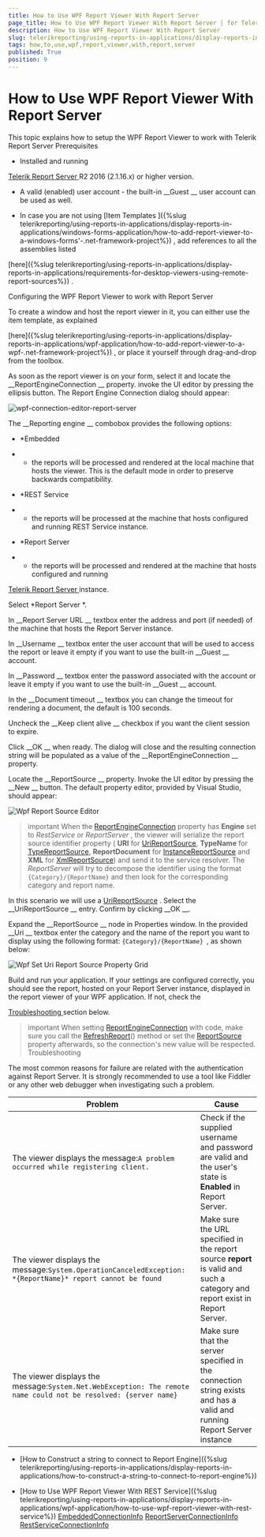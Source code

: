```yaml
---
title: How to Use WPF Report Viewer With Report Server
page_title: How to Use WPF Report Viewer With Report Server | for Telerik Reporting Documentation
description: How to Use WPF Report Viewer With Report Server
slug: telerikreporting/using-reports-in-applications/display-reports-in-applications/wpf-application/how-to-use-wpf-report-viewer-with-report-server
tags: how,to,use,wpf,report,viewer,with,report,server
published: True
position: 9
---
```


# How to Use WPF Report Viewer With Report Server



This topic explains how to setup the WPF Report Viewer to work with Telerik Report Server
Prerequisites


* Installed and running
              
[Telerik Report Server
](http://docs.telerik.com/report-server/introduction
) R2 2016 (2.1.16.x) or higher version.
            


* A valid (enabled) user account - the built-in 
__Guest
__ user account can be used as well.
            


* In case you are not using 
[Item Templates ]({%slug telerikreporting/using-reports-in-applications/display-reports-in-applications/windows-forms-application/how-to-add-report-viewer-to-a-windows-forms'-.net-framework-project%})
,
              add references to all the assemblies listed
              
[here]({%slug telerikreporting/using-reports-in-applications/display-reports-in-applications/requirements-for-desktop-viewers-using-remote-report-sources%})
.
            
Configuring the WPF Report Viewer to work with Report Server


To create a window and host the report viewer in it, you can either use the item template, as explained
                  
[here]({%slug telerikreporting/using-reports-in-applications/display-reports-in-applications/wpf-application/how-to-add-report-viewer-to-a-wpf-.net-framework-project%})
, or place it yourself through drag-and-drop from the toolbox.
                


As soon as the report viewer is on your form, select it and locate the 
__ReportEngineConnection
__ property.
                  invoke the UI editor by pressing the ellipsis button. The Report Engine Connection dialog should appear:
                
  
  ![wpf-connection-editor-report-server](images/wpf-connection-editor-report-server.png)

The 
__Reporting engine
__ combobox provides the following options:
                


* *Embedded
* - the reports will be processed and rendered at the local machine that hosts the viewer. This is the default mode in order to preserve backwards compatibility.
                    


* *REST Service
* - the reports will be processed at the machine that hosts configured and running REST Service instance.
                    


* *Report Server
* - the reports will be processed and rendered at the machine that hosts configured and running
                      
[Telerik Report Server 
](http://docs.telerik.com/report-server/introduction
) instance.
                    


Select 
*Report Server
*.
                


In 
__Report Server URL
__ textbox enter the address and port (if needed) of the machine that hosts the Report Server instance.
                


In 
__Username
__ textbox enter the user account that will be used to access the report or leave it empty if you want to use the built-in 
__Guest
__ account.
                


In 
__Password
__ textbox enter the password associated with the account or leave it empty if you want to use the built-in 
__Guest
__ account.
                


In the 
__Document timeout
__ textbox you can change the timeout for rendering a document, the default is 100 seconds.
                


Uncheck the 
__Keep client alive
__ checkbox if you want the client session to expire.
                


Click 
__OK
__ when ready. The dialog will close and the resulting connection string will be populated as a value of the 
__ReportEngineConnection
__ property.
                


Locate the 
__ReportSource
__ property. Invoke the UI editor by pressing the 
__New
__ button. The default property editor, provided by Visual Studio, should appear:
                
  
  ![Wpf Report Source Editor](images/WpfReportSourceEditor.png)

>important When the                    [ReportEngineConnection](/reporting/api/Telerik.ReportViewer.Wpf.ReportViewer#Telerik_ReportViewer_Wpf_ReportViewer_ReportEngineConnection)                    property has  __Engine__  set to  *RestService*  or  *ReportServer* ,                    the viewer will serialize the report source identifier property                    ( __URI__  for                    [UriReportSource](/reporting/api/Telerik.Reporting.UriReportSource),                     __TypeName__  for                    [TypeReportSource](/reporting/api/Telerik.Reporting.TypeReportSource),                     __ReportDocument__  for                    [InstanceReportSource](/reporting/api/Telerik.Reporting.InstanceReportSource) and                     __XML__  for                    [XmlReportSource](/reporting/api/Telerik.Reporting.XmlReportSource)) and send it to the service resolver.                  The  *ReportServer*  will try to decompose the identifier using the format `{Category}/{ReportName}` and then look for the corresponding category and report name.                  


In this scenario we will use a 
[UriReportSource](/reporting/api/Telerik.Reporting.UriReportSource)
.
                  Select the 
__UriReportSource
__ entry. Confirm by clicking 
__OK
__.
                


Expand the 
__ReportSource
__ node in Properties window. In the provided 
__Uri
__ textbox enter the category and the name of the report you want to display using the following format: 
`{Category}/{ReportName}
`, as shown below:
                
  
  ![Wpf Set Uri Report Source Property Grid](images/WpfSetUriReportSourcePropertyGrid.png)

Build and run your application. If your settings are configured correctly, you should see the report, hosted on your Report Server instance, displayed in the report viewer of your WPF application.
                  If not, check the
                  
[Troubleshooting
](#Troubleshooting) section below.
                


>important When setting [ReportEngineConnection](/reporting/api/Telerik.ReportViewer.Wpf.ReportViewer#Telerik_ReportViewer_Wpf_ReportViewer_ReportEngineConnection) with code, make sure you call              the [RefreshReport](/reporting/api/Telerik.ReportViewer.Wpf.ReportViewer#Telerik_ReportViewer_Wpf_ReportViewer_RefreshReport)() method               or set the [ReportSource](/reporting/api/Telerik.ReportViewer.Wpf.ReportViewer#Telerik_ReportViewer_Wpf_ReportViewer_ReportSource) property afterwards,               so the connection's new value will be respected.          
Troubleshooting


The most common reasons for failure are related with the authentication against Report Server. It is strongly recommended to use a tool like
          Fiddler or any other web debugger when investigating such a problem.
        



| Problem | Cause |
| ------ | ------ |
|The viewer displays the message:`A problem occurred while registering client.`|Check if the supplied username and password are valid and the user's state is __Enabled__ in Report Server.|
|The viewer displays the message:`System.OperationCanceledException: *{ReportName}* report cannot be found`|Make sure the URL specified in the report source __report__ is valid and such a category and report exist in Report Server.|
|The viewer displays the message:`System.Net.WebException: The remote name could not be resolved: {server name}`|Make sure that the server specified in the connection string exists and has a valid and running Report Server instance|




 * [How to Construct a string to connect to Report Engine]({%slug telerikreporting/using-reports-in-applications/display-reports-in-applications/how-to-construct-a-string-to-connect-to-report-engine%})


 * [How to Use WPF Report Viewer With REST Service]({%slug telerikreporting/using-reports-in-applications/display-reports-in-applications/wpf-application/how-to-use-wpf-report-viewer-with-rest-service%})
[EmbeddedConnectionInfo](/reporting/api/Telerik.ReportViewer.Common.EmbeddedConnectionInfo)
[ReportServerConnectionInfo](/reporting/api/Telerik.ReportViewer.Common.ReportServerConnectionInfo)
[RestServiceConnectionInfo](/reporting/api/Telerik.ReportViewer.Common.RestServiceConnectionInfo)

